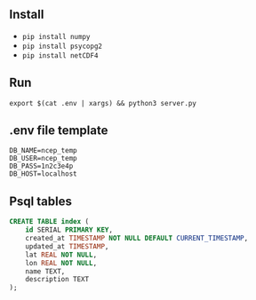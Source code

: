 ## Install

- `pip install numpy`
- `pip install psycopg2`
- `pip install netCDF4`

## Run

`export $(cat .env | xargs) && python3 server.py`

## .env file template
```
DB_NAME=ncep_temp
DB_USER=ncep_temp
DB_PASS=1n2c3e4p
DB_HOST=localhost
```

## Psql tables

```sql
CREATE TABLE index (
	id SERIAL PRIMARY KEY,
	created_at TIMESTAMP NOT NULL DEFAULT CURRENT_TIMESTAMP,
	updated_at TIMESTAMP,
	lat REAL NOT NULL,
	lon REAL NOT NULL,
	name TEXT,
	description TEXT
);
```
